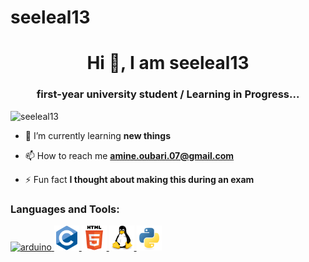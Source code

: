 # seeleal13
<h1 align="center">Hi 👋, I am seeleal13 </h1>
<h3 align="center">first-year university student / Learning in Progress...</h3>

<p align="left"> <img src="https://komarev.com/ghpvc/?username=seeleal13&label=Profile%20views&color=0e75b6&style=flat" alt="seeleal13" /> </p>

- 🌱 I’m currently learning **new things**

- 📫 How to reach me **amine.oubari.07@gmail.com**

- ⚡ Fun fact **I thought about making this during an exam**


<p align="left">
</p>

<h3 align="left">Languages and Tools:</h3>
<p align="left"> <a href="https://www.arduino.cc/" target="_blank" rel="noreferrer"> <img src="https://cdn.worldvectorlogo.com/logos/arduino-1.svg" alt="arduino" width="40" height="40"/> </a> <a href="https://www.cprogramming.com/" target="_blank" rel="noreferrer"> <img src="https://raw.githubusercontent.com/devicons/devicon/master/icons/c/c-original.svg" alt="c" width="40" height="40"/> </a> <a href="https://www.w3.org/html/" target="_blank" rel="noreferrer"> <img src="https://raw.githubusercontent.com/devicons/devicon/master/icons/html5/html5-original-wordmark.svg" alt="html5" width="40" height="40"/> </a> <a href="https://www.linux.org/" target="_blank" rel="noreferrer"> <img src="https://raw.githubusercontent.com/devicons/devicon/master/icons/linux/linux-original.svg" alt="linux" width="40" height="40"/> </a> <a href="https://www.python.org" target="_blank" rel="noreferrer"> <img src="https://raw.githubusercontent.com/devicons/devicon/master/icons/python/python-original.svg" alt="python" width="40" height="40"/> </a> </p>
